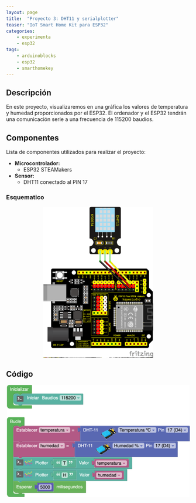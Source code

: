 ```yaml
---
layout: page
title:  "Proyecto 3: DHT11 y serialplotter"
teaser: "IoT Smart Home Kit para ESP32"
categories:
    - experimenta
    - esp32
tags:
    - arduinoblocks
    - esp32
    - smarthomekey
---
```

## Descripción
En este proyecto, visualizaremos en una gráfica los valores de temperatura y humedad proporcionados por el ESP32. El ordenador y el ESP32 tendrán una comunicación serie a una frecuencia de 115200 baudios.
## Componentes
Lista de componentes utilizados para realizar el proyecto:
- **Microcontrolador:**     
    - ESP32 STEAMakers
- **Sensor:** 
    - DHT11 conectado al PIN 17

### Esquematico 

<p align="center">
    <img src="/images/experimenta/esp32/Proyectos/P03_Esquematico.png" alt="Proyecto 1" width="300"/>
</p>

## Código 
<p align="center">
    <img src="/images/experimenta/esp32/Proyectos/Proyecto03.png" alt="Proyecto 3" width="500"/>
</p>
